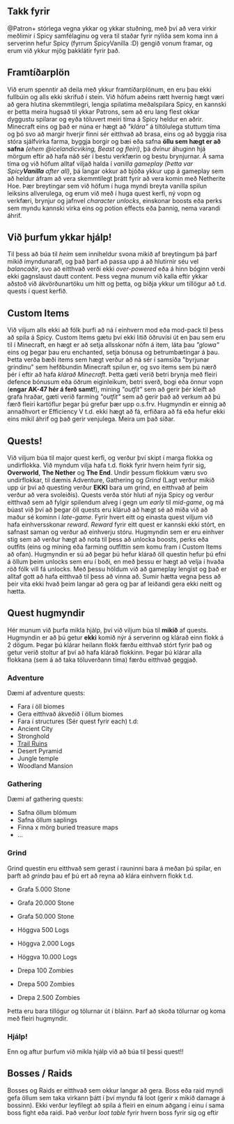 ## Takk fyrir
@Patron+ stórlega vegna ykkar og ykkar stuðning, með því að vera virkir meðlimir í Spicy samfélaginu og vera til staðar fyrir nýliða sem koma inn á serverinn hefur Spicy (fyrrum SpicyVanilla :D) gengið vonum framar, og erum við ykkur mjög þakklátir fyrir það.

## Framtíðarplön
Við erum spenntir að deila með ykkur framtíðarplönum, en eru þau ekki fullbúin og alls ekki skrifuð í stein. Við höfum aðeins rætt hvernig hægt væri að gera hlutina skemmtilegri, lengja spilatíma meðalspilara Spicy, en kannski er þetta meira hugsað til ykkar Patrons, sem að eru lang flest okkar dyggustu spilarar og eyða töluvert meiri tíma á Spicy heldur en aðrir. Minecraft eins og það er núna er hægt að _"klára"_ á tiltölulega stuttum tíma og þó svo að margir hverjir finni sér eitthvað að brasa, eins og að byggja risa stóra sjálfvirka farma, byggja borgir og bæi eða safna **öllu sem hægt er að safna** _(ehem @icelandicviking, Beast og fleiri)_, þá dvínur áhuginn hjá mörgum eftir að hafa náð sér í bestu verkfærin og bestu brynjurnar. Á sama tíma og við höfum alltaf viljað halda í _vanilla gameplay (Þetta var Spicy**Vanilla** after all)_, þá langar okkur að bjóða ykkur upp á gameplay sem að heldur áfram að vera skemmtilegt þrátt fyrir að vera komin með Netherite Hoe. Þær breytingar sem við höfum í huga myndi breyta vanilla spilun leiksins allverulega, og erum við með í huga quest kerfi, ný vopn og verkfæri, brynjur og jafnvel _character unlocks_, einskonar boosts eða perks sem myndu kannski virka eins og potion effects eða þannig, nema varandi áhrif.

## Við þurfum ykkar hjálp!
Til þess að búa til _heim_ sem inniheldur svona mikið af breytingum þá þarf mikið ímyndunarafl, og það þarf að passa upp á að hlutirnir séu vel _balancaðir_, svo að eitthvað verði ekki _over-powered_ eða á hinn bóginn verði ekki gagnslaust dautt content. Þess vegna munum við kalla eftir ykkar aðstoð við ákvörðunartöku um hitt og þetta, og biðja ykkur um tillögur að t.d. quests í quest kerfið.

## Custom Items
Við viljum alls ekki að fólk þurfi að ná í einhvern mod eða mod-pack til þess að spila á Spicy. Custom Items gætu því ekki litið öðruvísi út en þau sem eru til í Minecraft, en hægt er að setja allsskonar nöfn á item, láta þau _"glowa"_ eins og þegar þau eru enchanted, setja bónusa og betrumbætingar á þau. Þetta verða bæði items sem hægt verður að ná sér í samsíða "byrjunar grindinu" sem hefðbundin Minecraft spilun er, og svo items sem þú nærð þér í eftir að hafa _klárað Minecraft_. Þetta gæti verið betri brynja með fleiri defence bónusum eða öðrum eiginleikum, betri sverð, bogi eða önnur vopn (**engar AK-47 hér á ferð samt!**), mining _"outfit"_ sem að gerir þér kleift að grafa hraðar, gæti verið farming _"outfit"_ sem að gerir það að verkum að þú færð fleiri kartöflur þegar þú grefur þær upp o.s.frv. Hugmyndin er einnig að annaðhvort er Efficiency V t.d. ekki hægt að fá, erfiðara að fá eða hefur ekki eins mikil áhrif og það gerir venjulega. Meira um það síðar.

## Quests!
Við viljum búa til major quest kerfi, og verður því skipt í marga flokka og undirflokka. Við myndum vilja hafa t.d. flokk fyrir hvern heim fyrir sig, **Overworld**, **The Nether** og **The End**. Undir þessum flokkum væru svo undirflokkar, til dæmis Adventure, Gathering og _Grind_ (Lagt verður mikið upp úr því að questing verður **EKKI** bara um grind, en eitthvað af þeim verður að vera svoleiðis). Quests verða stór hluti af nýja Spicy og verður eitthvað sem að fylgir spilendum alveg í gegn um _early_ til _mid-game_, og má búast við því að þegar öll quests eru kláruð að hægt sé að miða við að maður sé kominn í _late-game_. Fyrir hvert eitt og einasta quest viljum við hafa einhversskonar _reward_. _Reward_ fyrir eitt quest er kannski ekki stórt, en safnast saman og verður að einhverju stóru. Hugmyndin sem er eru einhver stig sem að verður hægt að nota til þess að unlocka boosts, perks eða outfits (eins og mining eða farming outfittin sem komu fram í Custom Items að ofan). Hugmyndin er sú að þegar þú hefur klárað öll questin hefur þú efni á öllum þeim unlocks sem eru í boði, en með þessu er hægt að velja í hvaða röð fólk vill fá unlocks. Með þessu höldum við að gameplay lengist og það er alltaf gott að hafa eitthvað til þess að vinna að. Sumir hætta vegna þess að þeir vita ekki hvað þeim langar að gera og þar af leiðandi gera ekki neitt og hætta.

## Quest hugmyndir
Hér munum við þurfa mikla hjálp, því við viljum búa til **mikið** af quests. Hugmyndin er að þú getur **ekki** komið nýr á serverinn og klárað einn flokk á 2 dögum. Þegar þú klárar heilann flokk færðu eitthvað stórt fyrir það og getur verið stoltur af því að hafa klárað flokkinn. Þegar þú klárar alla flokkana (sem á að taka töluverðann tíma) færðu eitthvað geggjað.

### Adventure
Dæmi af adventure quests:
* Fara í öll biomes
* Gera eitthvað ákveðið í öllum biomes
* Fara í structures (Sér quest fyrir each) t.d:
 * Ancient City
 * Stronghold
 * [Trail Ruins](https://minecraft.fandom.com/wiki/Trail_Ruins)
 * Desert Pyramid
 * Jungle temple
 * Woodland Mansion

### Gathering
Dæmi af gathering quests:
* Safna öllum blómum
* Safna öllum saplings
* Finna x mörg buried treasure maps
* ...

### Grind
Grind questin eru eitthvað sem gerast í rauninni bara á meðan þú spilar, en þarft að _grinda_ þau ef þú ert að reyna að klára einhvern flokk t.d.
* Grafa 5.000 Stone
 * Grafa 20.000 Stone
 * Grafa 50.000 Stone

* Höggva 500 Logs
 * Höggva 2.000 Logs
 * Höggva 10.000 Logs

* Drepa 100 Zombies
 * Drepa 500 Zombies
 * Drepa 2.500 Zombies

Þetta eru bara tillögur og tölurnar út í bláinn. Þarf að skoða tölurnar og koma með fleiri hugmyndir.

### Hjálp!
Enn og aftur þurfum við mikla hjálp við að búa til þessi quest!!

## Bosses / Raids
Bosses og Raids er eitthvað sem okkur langar að gera. Boss eða raid myndi gefa öllum sem taka virkann þátt í því myndu fá loot (gerir x mikið damage á bossinn). Ekki verður leyfilegt að spila á fleiri en einum aðgang í einu í sama boss fight eða raidi. Það verður _loot table_ fyrir hvern boss fyrir sig og eftir 